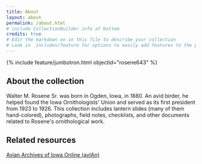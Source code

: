 ```yaml
---
title: About
layout: about
permalink: /about.html
# include CollectionBuilder info at bottom
credits: true
# Edit the markdown on in this file to describe your collection
# Look in _includes/feature for options to easily add features to the page
---
```


{% include feature/jumbotron.html objectid="rosene643" %} 

## About the collection

Walter M. Rosene Sr. was born in Ogden, Iowa, in 1880. An avid birder, he helped found the Iowa Ornithologists' Union and served as its first president from 1923 to 1926. This collection includes lantern slides (many of them hand-colored), photographs, field notes, checklists, and other documents related to Rosene's ornithological work.

## Related resources

[Avian Archives of Iowa Online (avIAn)](https://avian.lib.iastate.edu)